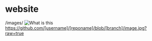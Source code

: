 # website #
/images/
![What is this](PXL_20221228_193720998.jpg)
https://github.com/[username]/[reponame]/blob/[branch]/image.jpg?raw=true
